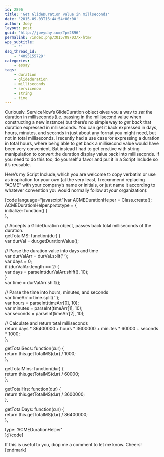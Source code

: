 ```yaml
---
id: 2896
title: 'Get GlideDuration value in millseconds'
date: '2015-09-03T16:48:54+00:00'
author: Joey
layout: post
guid: 'http://joeyday.com/?p=2896'
permalink: /index.php/2015/09/03/x-htm/
wps_subtitle:
    - ''
dsq_thread_id:
    - '4095155729'
categories:
    - essay
tags:
    - duration
    - glideduration
    - milliseconds
    - servicenow
    - string
    - time
---
```


Curiously, ServiceNow’s [GlideDuration](http://wiki.servicenow.com/index.php?title=Scoped_GlideDuration_API_Reference) object gives you a way to *set* the duration in milliseconds (i.e. passing in the millisecond value when constructing a new instance) but there’s no simple way to *get back* that duration expressed in milliseconds. You can get it back expressed in days, hours, minutes, and seconds in just about any format you might need, but not in total milliseconds. I recently had a use case for expressing a duration in total hours, where being able to get back a millisecond value would have been very convenient. But instead I had to get creative with string manipulation to convert the duration display value back into milliseconds. If you need to do this too, do yourself a favor and put it in a Script Include so it’s reusable.

Here’s my Script Include, which you are welcome to copy verbatim or use as inspiration for your own (at the very least, I recommend replacing “ACME” with your company’s name or initials, or just name it according to whatever convention you would normally follow at your organization):

\[code language=”javascript”\]var ACMEDurationHelper = Class.create();  
ACMEDurationHelper.prototype = {  
 initialize: function() {  
 },

 // Accepts a GlideDuration object, passes back total milliseconds of the duration.  
 getTotalMS: function(dur) {  
 var durVal = dur.getDurationValue();

 // Parse the duration value into days and time  
 var durValArr = durVal.split(‘ ‘);  
 var days = 0;  
 if (durValArr.length == 2) {  
 var days = parseInt(durValArr.shift(), 10);  
 }  
 var time = durValArr.shift();

 // Parse the time into hours, minutes, and seconds  
 var timeArr = time.split(‘:’);  
 var hours = parseInt(timeArr\[0\], 10);  
 var minutes = parseInt(timeArr\[1\], 10);  
 var seconds = parseInt(timeArr\[2\], 10);

 // Calculate and return total milliseconds  
 return days \* 86400000 + hours \* 3600000 + minutes \* 60000 + seconds \* 1000;  
 },

 getTotalSecs: function(dur) {  
 return this.getTotalMS(dur) / 1000;  
 },

 getTotalMins: function(dur) {  
 return this.getTotalMS(dur) / 60000;  
 },

 getTotalHrs: function(dur) {  
 return this.getTotalMS(dur) / 3600000;  
 },

 getTotalDays: function(dur) {  
 return this.getTotalMS(dur) / 86400000;  
 },

 type: ‘ACMEDurationHelper’  
};\[/code\]

If this is useful to you, drop me a comment to let me know. Cheers!\[endmark\]